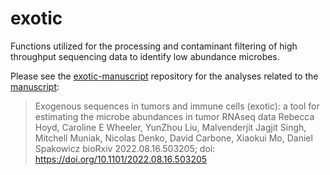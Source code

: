 # exotic
Functions utilized for the processing and contaminant filtering of high throughput sequencing data to identify low abundance microbes. 

Please see the [exotic-manuscript](https://github.com/spakowiczlab/exotic-manuscript) repository for the analyses related to the [manuscript](https://www.biorxiv.org/content/10.1101/2022.08.16.503205v1):
> Exogenous sequences in tumors and immune cells (exotic): a tool for estimating the microbe abundances in tumor RNAseq data
Rebecca Hoyd, Caroline E Wheeler, YunZhou Liu, Malvenderjit Jagjit Singh, Mitchell Muniak, Nicolas Denko, David Carbone, Xiaokui Mo, Daniel Spakowicz
bioRxiv 2022.08.16.503205; doi: https://doi.org/10.1101/2022.08.16.503205
